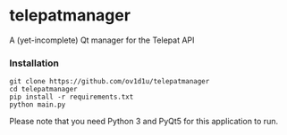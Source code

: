 # telepatmanager
A (yet-incomplete) Qt manager for the Telepat API

### Installation

```
git clone https://github.com/ov1d1u/telepatmanager
cd telepatmanager
pip install -r requirements.txt
python main.py
```

Please note that you need Python 3 and PyQt5 for this application to run.
